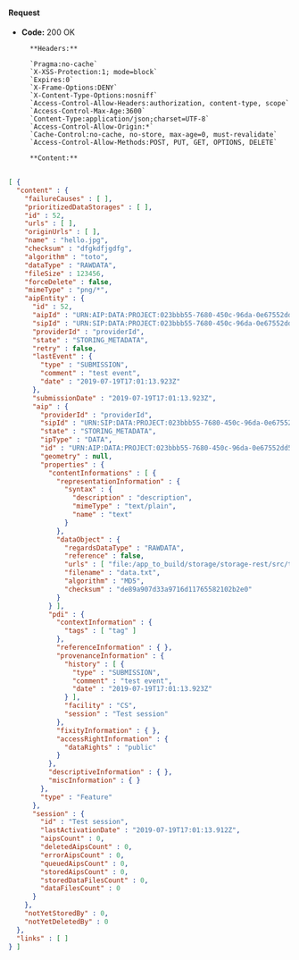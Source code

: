 #### Request

* **Code:** 200 OK

        **Headers:**

        `Pragma:no-cache`
        `X-XSS-Protection:1; mode=block`
        `Expires:0`
        `X-Frame-Options:DENY`
        `X-Content-Type-Options:nosniff`
        `Access-Control-Allow-Headers:authorization, content-type, scope`
        `Access-Control-Max-Age:3600`
        `Content-Type:application/json;charset=UTF-8`
        `Access-Control-Allow-Origin:*`
        `Cache-Control:no-cache, no-store, max-age=0, must-revalidate`
        `Access-Control-Allow-Methods:POST, PUT, GET, OPTIONS, DELETE`

        **Content:**

```json
    
[ {
  "content" : {
    "failureCauses" : [ ],
    "prioritizedDataStorages" : [ ],
    "id" : 52,
    "urls" : [ ],
    "originUrls" : [ ],
    "name" : "hello.jpg",
    "checksum" : "dfgkdfjgdfg",
    "algorithm" : "toto",
    "dataType" : "RAWDATA",
    "fileSize" : 123456,
    "forceDelete" : false,
    "mimeType" : "png/*",
    "aipEntity" : {
      "id" : 52,
      "aipId" : "URN:AIP:DATA:PROJECT:023bbb55-7680-450c-96da-0e67552dd54e:V1",
      "sipId" : "URN:SIP:DATA:PROJECT:023bbb55-7680-450c-96da-0e67552dd54e:V1",
      "providerId" : "providerId",
      "state" : "STORING_METADATA",
      "retry" : false,
      "lastEvent" : {
        "type" : "SUBMISSION",
        "comment" : "test event",
        "date" : "2019-07-19T17:01:13.923Z"
      },
      "submissionDate" : "2019-07-19T17:01:13.923Z",
      "aip" : {
        "providerId" : "providerId",
        "sipId" : "URN:SIP:DATA:PROJECT:023bbb55-7680-450c-96da-0e67552dd54e:V1",
        "state" : "STORING_METADATA",
        "ipType" : "DATA",
        "id" : "URN:AIP:DATA:PROJECT:023bbb55-7680-450c-96da-0e67552dd54e:V1",
        "geometry" : null,
        "properties" : {
          "contentInformations" : [ {
            "representationInformation" : {
              "syntax" : {
                "description" : "description",
                "mimeType" : "text/plain",
                "name" : "text"
              }
            },
            "dataObject" : {
              "regardsDataType" : "RAWDATA",
              "reference" : false,
              "urls" : [ "file:/app_to_build/storage/storage-rest/src/test/resources/data.txt" ],
              "filename" : "data.txt",
              "algorithm" : "MD5",
              "checksum" : "de89a907d33a9716d11765582102b2e0"
            }
          } ],
          "pdi" : {
            "contextInformation" : {
              "tags" : [ "tag" ]
            },
            "referenceInformation" : { },
            "provenanceInformation" : {
              "history" : [ {
                "type" : "SUBMISSION",
                "comment" : "test event",
                "date" : "2019-07-19T17:01:13.923Z"
              } ],
              "facility" : "CS",
              "session" : "Test session"
            },
            "fixityInformation" : { },
            "accessRightInformation" : {
              "dataRights" : "public"
            }
          },
          "descriptiveInformation" : { },
          "miscInformation" : { }
        },
        "type" : "Feature"
      },
      "session" : {
        "id" : "Test session",
        "lastActivationDate" : "2019-07-19T17:01:13.912Z",
        "aipsCount" : 0,
        "deletedAipsCount" : 0,
        "errorAipsCount" : 0,
        "queuedAipsCount" : 0,
        "storedAipsCount" : 0,
        "storedDataFilesCount" : 0,
        "dataFilesCount" : 0
      }
    },
    "notYetStoredBy" : 0,
    "notYetDeletedBy" : 0
  },
  "links" : [ ]
} ]
```
